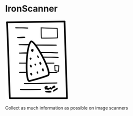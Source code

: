 # IronScanner

![Logo](src/ironscanner/logo.png)

Collect as much information as possible on image scanners
